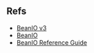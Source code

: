 


## Refs
- [BeanIO v3](https://beanio.github.io/docs/)
- [BeanIO](http://beanio.org/)
- [BeanIO Reference Guide](http://beanio.org/2.1/docs/reference/index.html)